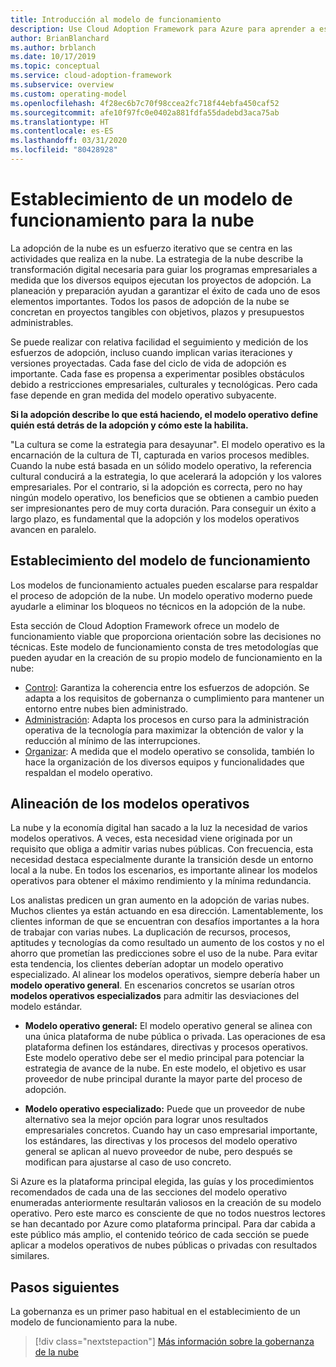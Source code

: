 ```yaml
---
title: Introducción al modelo de funcionamiento
description: Use Cloud Adoption Framework para Azure para aprender a establecer un modelo operativo para la nube.
author: BrianBlanchard
ms.author: brblanch
ms.date: 10/17/2019
ms.topic: conceptual
ms.service: cloud-adoption-framework
ms.subservice: overview
ms.custom: operating-model
ms.openlocfilehash: 4f28ec6b7c70f98ccea2fc718f44ebfa450caf52
ms.sourcegitcommit: afe10f97fc0e0402a881fdfa55dadebd3aca75ab
ms.translationtype: HT
ms.contentlocale: es-ES
ms.lasthandoff: 03/31/2020
ms.locfileid: "80428928"
---
```

# <a name="establish-an-operating-model-for-the-cloud"></a>Establecimiento de un modelo de funcionamiento para la nube

La adopción de la nube es un esfuerzo iterativo que se centra en las actividades que realiza en la nube. La estrategia de la nube describe la transformación digital necesaria para guiar los programas empresariales a medida que los diversos equipos ejecutan los proyectos de adopción. La planeación y preparación ayudan a garantizar el éxito de cada uno de esos elementos importantes. Todos los pasos de adopción de la nube se concretan en proyectos tangibles con objetivos, plazos y presupuestos administrables.

Se puede realizar con relativa facilidad el seguimiento y medición de los esfuerzos de adopción, incluso cuando implican varias iteraciones y versiones proyectadas. Cada fase del ciclo de vida de adopción es importante. Cada fase es propensa a experimentar posibles obstáculos debido a restricciones empresariales, culturales y tecnológicas. Pero cada fase depende en gran medida del modelo operativo subyacente.

**Si la adopción describe lo que está haciendo, el modelo operativo define quién está detrás de la adopción y cómo este la habilita.**

"La cultura se come la estrategia para desayunar". El modelo operativo es la encarnación de la cultura de TI, capturada en varios procesos medibles. Cuando la nube está basada en un sólido modelo operativo, la referencia cultural conducirá a la estrategia, lo que acelerará la adopción y los valores empresariales. Por el contrario, si la adopción es correcta, pero no hay ningún modelo operativo, los beneficios que se obtienen a cambio pueden ser impresionantes pero de muy corta duración. Para conseguir un éxito a largo plazo, es fundamental que la adopción y los modelos operativos avancen en paralelo.

## <a name="establish-your-operating-model"></a>Establecimiento del modelo de funcionamiento

Los modelos de funcionamiento actuales pueden escalarse para respaldar el proceso de adopción de la nube. Un modelo operativo moderno puede ayudarle a eliminar los bloqueos no técnicos en la adopción de la nube.

Esta sección de Cloud Adoption Framework ofrece un modelo de funcionamiento viable que proporciona orientación sobre las decisiones no técnicas. Este modelo de funcionamiento consta de tres metodologías que pueden ayudar en la creación de su propio modelo de funcionamiento en la nube:

- [Control](../govern/index.md): Garantiza la coherencia entre los esfuerzos de adopción. Se adapta a los requisitos de gobernanza o cumplimiento para mantener un entorno entre nubes bien administrado.
- [Administración](../manage/index.md): Adapta los procesos en curso para la administración operativa de la tecnología para maximizar la obtención de valor y la reducción al mínimo de las interrupciones.
- [Organizar](../organize/index.md): A medida que el modelo operativo se consolida, también lo hace la organización de los diversos equipos y funcionalidades que respaldan el modelo operativo.

## <a name="align-operating-models"></a>Alineación de los modelos operativos

La nube y la economía digital han sacado a la luz la necesidad de varios modelos operativos. A veces, esta necesidad viene originada por un requisito que obliga a admitir varias nubes públicas. Con frecuencia, esta necesidad destaca especialmente durante la transición desde un entorno local a la nube. En todos los escenarios, es importante alinear los modelos operativos para obtener el máximo rendimiento y la mínima redundancia.

Los analistas predicen un gran aumento en la adopción de varias nubes. Muchos clientes ya están actuando en esa dirección. Lamentablemente, los clientes informan de que se encuentran con desafíos importantes a la hora de trabajar con varias nubes. La duplicación de recursos, procesos, aptitudes y tecnologías da como resultado un aumento de los costos y no el ahorro que prometían las predicciones sobre el uso de la nube. Para evitar esta tendencia, los clientes deberían adoptar un modelo operativo especializado. Al alinear los modelos operativos, siempre debería haber un **modelo operativo general**. En escenarios concretos se usarían otros **modelos operativos especializados** para admitir las desviaciones del modelo estándar.

- **Modelo operativo general:** El modelo operativo general se alinea con una única plataforma de nube pública o privada. Las operaciones de esa plataforma definen los estándares, directivas y procesos operativos. Este modelo operativo debe ser el medio principal para potenciar la estrategia de avance de la nube. En este modelo, el objetivo es usar proveedor de nube principal durante la mayor parte del proceso de adopción.

- **Modelo operativo especializado:** Puede que un proveedor de nube alternativo sea la mejor opción para lograr unos resultados empresariales concretos. Cuando hay un caso empresarial importante, los estándares, las directivas y los procesos del modelo operativo general se aplican al nuevo proveedor de nube, pero después se modifican para ajustarse al caso de uso concreto.

Si Azure es la plataforma principal elegida, las guías y los procedimientos recomendados de cada una de las secciones del modelo operativo enumeradas anteriormente resultarán valiosos en la creación de su modelo operativo. Pero este marco es consciente de que no todos nuestros lectores se han decantado por Azure como plataforma principal. Para dar cabida a este público más amplio, el contenido teórico de cada sección se puede aplicar a modelos operativos de nubes públicas o privadas con resultados similares.

## <a name="next-steps"></a>Pasos siguientes

La gobernanza es un primer paso habitual en el establecimiento de un modelo de funcionamiento para la nube.

> [!div class="nextstepaction"]
> [Más información sobre la gobernanza de la nube](../govern/index.md)
